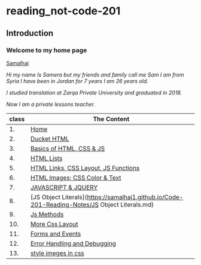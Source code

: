 # reading_not-code-201
## Introduction
### Welcome to my home page

[Samalhaj](https://github.com/samalhaj1)

*Hi my name Is Samera but my friends and family call me Sam I am from Syria I have been in Jordan for 7 years I am 26 years old.*

*I studied translation at Zarqa Private University and graduated in 2018.*

*Now I am a private lessons teacher.*


|class  |The Content |
|--------|-------------|
|1.      |[Home](https://samalhaj1.github.io/Code-201-Reading-Notes/)|
|2.      |[Ducket HTML](https://samalhaj1.github.io/Code-201-Reading-Notes/read-01)|
|3.      |[Basics of HTML, CSS & JS](https://samalhaj1.github.io/Code-201-Reading-Notes/class-02)|
|4.      |[HTML Lists](https://samalhaj1.github.io/Code-201-Reading-Notes/read03)|
|5.      |[HTML Links, CSS Layout, JS Functions](https://samalhaj1.github.io/Code-201-Reading-Notes/Reado4)|
|6.      |[HTML Images; CSS Color & Text](https://samalhaj1.github.io/Code-201-Reading-Notes/read-05)| 
|7.      |[JAVASCRIPT & JQUERY](https://samalhaj1.github.io/Code-201-Reading-Notes/duckettjs)|
|8.      |[JS Object Literals](https://samalhaj1.github.io/Code-201-Reading-Notes/JS Object Literals.md)|
|9.      |[Js Methods](https://samalhaj1.github.io/Code-201-Reading-Notes//read-07)
|10.     |[More Css Layout]( https://samalhaj1.github.io/Code-201-Reading-Notes/class-08)
|11.     |[Forms and Events](https://samalhaj1.github.io/Code-201-Reading-Notes/read-09)
|12.     |[Error Handling and Debugging](https://samalhaj1.github.io/Code-201-Reading-Notes/class-10)
|13.     |[style imeges in css](https://samalhaj1.github.io/Code-201-Reading-Notes/read11)
















